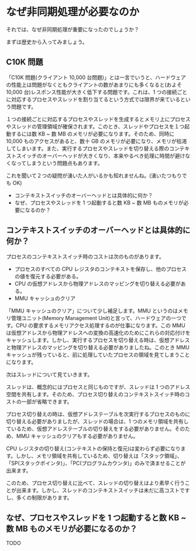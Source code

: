 # なぜ非同期処理が必要なのか

それでは、なぜ非同期処理が重要になったのでしょうか？

まずは歴史から入ってみましょう。

## C10K 問題

「C10K 問題(クライアント 10,000 台問題)」とは一言でいうと、ハードウェアの性能上は問題がなくともクライアントの数があまりにも多くなると(およそ 10,000 台)レスポンス性能が大きく低下する問題です。これは、1 つの接続ごとに対応するプロセスやスレッドを割り当てるという方式では限界が来ているという問題です。

１つの接続ごとに対応するプロセスやスレッドを生成するとメモリ上にプロセスやスレッドの管理領域が確保されます。このとき、スレッドやプロセスを１つ起動するには数 KB ~ 数 MB のメモリが必要になります。そのため、同時に 10,000 ものアクセスがあると、数十 GB のメモリが必要になり、メモリが枯渇してしまいます。また、実行するプロセスやスレッドを切り替える際のコンテキストスイッチのオーバーヘッドが大きくなり、本来やるべき処理に時間が避けなくなってしまうという問題点もあります。

これを聞いて２つの疑問が湧いた人がいるかも知れませんね。(湧いたつもりでも OK)

- コンテキストスイッチのオーバーヘッドとは具体的に何か？
- なぜ、プロセスやスレッドを 1 つ起動すると数 KB ~ 数 MB ものメモリが必要になるのか？

## コンテキストスイッチのオーバーヘッドとは具体的に何か？

プロセスのコンテキストスイッチ時のコストは次のものがあります。

- プロセスのすべての CPU レジスタのコンテキストを保存し、他のプロセスの値を復元する必要がある。
- CPU の仮想アドレスから物理アドレスのマッピングを切り替える必要がある。
- MMU キャッシュのクリア

「MMU キャッシュのクリア」について少し補足します。MMU というのはメモリ管理ユニット(Memory Management Unit)と言って、ハードウェアの一つです。CPU の要求するメモリアクセス処理するのが仕事になります。この MMU は仮想アドレスから物理アドレスへの変換の高速化のためにこれらの対応付けをキャッシュします。しかし、実行するプロセスを切り替える時は、仮想アドレスと物理アドレスのマッピングを切り替える必要がありましたね。このとき MMU キャッシュが残っていると、前に処理していたプロセスの領域を見てしまうことになります。

次はスレッドについて見ていきます。

スレッドは、概念的にはプロセスと同じものですが、スレッドは 1 つのアドレス空間を共有します。そのため、プロセス切り替えのコンテキストスイッチ時のコストの一部が省略できます。

プロセス切り替えの時は、仮想アドレステーブルを次実行するプロセスのものに切り替える必要がありましたが、スレッドの場合は、1 つのメモリ領域を共有しているため、仮想アドレステーブルの切り替えをする必要がありません。そのため、MMU キャッシュのクリアもする必要がありません。

CPU レジスタの切り替え(コンテキストの保持と復元)は変わらず必要になります。しかし、メモリ領域を共有しているため、切り替えは「スタック領域」、「SP(スタックポインタ)」、「PC(プログラムカウンタ)」のみで済ませることが出来ます。

このため、プロセス切り替えに比べて、スレッドの切り替えはより素早く行うことが出来ます。しかし、スレッドのコンテキストスイッチは未だに高コストですし、多くの制限があります。

## なぜ、プロセスやスレッドを 1 つ起動すると数 KB ~ 数 MB ものメモリが必要になるのか？

TODO
